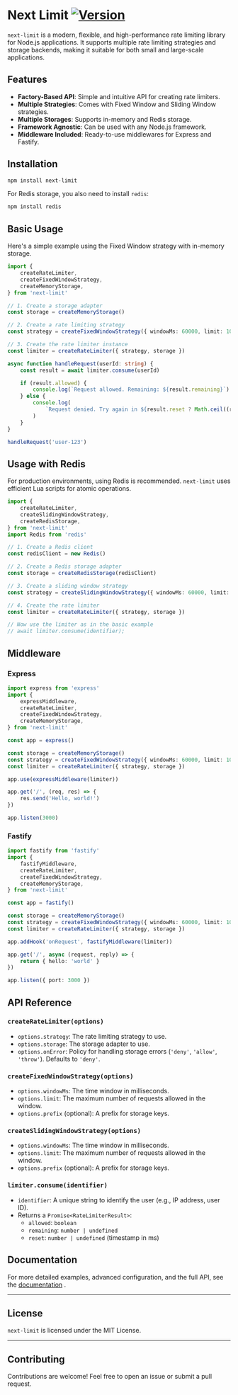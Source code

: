# Next Limit [![Version](https://img.shields.io/npm/v/next-limit.svg)](https://www.npmjs.com/package/next-limit)

`next-limit` is a modern, flexible, and high-performance rate limiting library for Node.js applications. It supports multiple rate limiting strategies and storage backends, making it suitable for both small and large-scale applications.

## Features

- **Factory-Based API**: Simple and intuitive API for creating rate limiters.
- **Multiple Strategies**: Comes with Fixed Window and Sliding Window strategies.
- **Multiple Storages**: Supports in-memory and Redis storage.
- **Framework Agnostic**: Can be used with any Node.js framework.
- **Middleware Included**: Ready-to-use middlewares for Express and Fastify.

## Installation

```bash
npm install next-limit
```

For Redis storage, you also need to install `redis`:

```bash
npm install redis
```

## Basic Usage

Here's a simple example using the Fixed Window strategy with in-memory storage.

```typescript
import {
    createRateLimiter,
    createFixedWindowStrategy,
    createMemoryStorage,
} from 'next-limit'

// 1. Create a storage adapter
const storage = createMemoryStorage()

// 2. Create a rate limiting strategy
const strategy = createFixedWindowStrategy({ windowMs: 60000, limit: 100 })

// 3. Create the rate limiter instance
const limiter = createRateLimiter({ strategy, storage })

async function handleRequest(userId: string) {
    const result = await limiter.consume(userId)

    if (result.allowed) {
        console.log(`Request allowed. Remaining: ${result.remaining}`)
    } else {
        console.log(
            `Request denied. Try again in ${result.reset ? Math.ceil((result.reset - Date.now()) / 1000) : 0} seconds.`
        )
    }
}

handleRequest('user-123')
```

## Usage with Redis

For production environments, using Redis is recommended. `next-limit` uses efficient Lua scripts for atomic operations.

```typescript
import {
    createRateLimiter,
    createSlidingWindowStrategy,
    createRedisStorage,
} from 'next-limit'
import Redis from 'redis'

// 1. Create a Redis client
const redisClient = new Redis()

// 2. Create a Redis storage adapter
const storage = createRedisStorage(redisClient)

// 3. Create a sliding window strategy
const strategy = createSlidingWindowStrategy({ windowMs: 60000, limit: 100 })

// 4. Create the rate limiter
const limiter = createRateLimiter({ strategy, storage })

// Now use the limiter as in the basic example
// await limiter.consume(identifier);
```

## Middleware

### Express

```typescript
import express from 'express'
import {
    expressMiddleware,
    createRateLimiter,
    createFixedWindowStrategy,
    createMemoryStorage,
} from 'next-limit'

const app = express()

const storage = createMemoryStorage()
const strategy = createFixedWindowStrategy({ windowMs: 60000, limit: 10 })
const limiter = createRateLimiter({ strategy, storage })

app.use(expressMiddleware(limiter))

app.get('/', (req, res) => {
    res.send('Hello, world!')
})

app.listen(3000)
```

### Fastify

```typescript
import fastify from 'fastify'
import {
    fastifyMiddleware,
    createRateLimiter,
    createFixedWindowStrategy,
    createMemoryStorage,
} from 'next-limit'

const app = fastify()

const storage = createMemoryStorage()
const strategy = createFixedWindowStrategy({ windowMs: 60000, limit: 10 })
const limiter = createRateLimiter({ strategy, storage })

app.addHook('onRequest', fastifyMiddleware(limiter))

app.get('/', async (request, reply) => {
    return { hello: 'world' }
})

app.listen({ port: 3000 })
```

## API Reference

### `createRateLimiter(options)`

- `options.strategy`: The rate limiting strategy to use.
- `options.storage`: The storage adapter to use.
- `options.onError`: Policy for handling storage errors (`'deny'`, `'allow'`, `'throw'`). Defaults to `'deny'`.

### `createFixedWindowStrategy(options)`

- `options.windowMs`: The time window in milliseconds.
- `options.limit`: The maximum number of requests allowed in the window.
- `options.prefix` (optional): A prefix for storage keys.

### `createSlidingWindowStrategy(options)`

- `options.windowMs`: The time window in milliseconds.
- `options.limit`: The maximum number of requests allowed in the window.
- `options.prefix` (optional): A prefix for storage keys.

### `limiter.consume(identifier)`

- `identifier`: A unique string to identify the user (e.g., IP address, user ID).
- Returns a `Promise<RateLimiterResult>`:
    - `allowed`: `boolean`
    - `remaining`: `number | undefined`
    - `reset`: `number | undefined` (timestamp in ms)

## Documentation

For more detailed examples, advanced configuration, and the full API, see the [documentation](./docs/README.md) .

---

## License

`next-limit` is licensed under the MIT License.

---

## Contributing

Contributions are welcome! Feel free to open an issue or submit a pull request.
